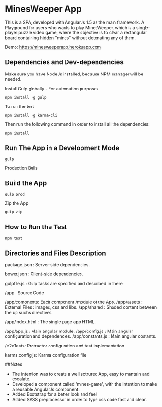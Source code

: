# MinesWeeper App

This is a SPA, developed with AngularJs 1.5 as the main framework.
A Playground for users who wants to play MinesWeeper, which  is a single-player puzzle video game, where the objective is to clear a rectangular board containing hidden "mines" without detonating any of them.

Demo:
https://minesweeperapp.herokuapp.com


## Dependencies and Dev-dependencies

Make sure you have NodeJs installed, because NPM manager will be needed.

Install Gulp globally - For automation purposes
    
`npm install -g gulp`

To run the test

`npm install -g karma-cli`

Then run the following command in order to install all the dependencies:

`npm install`

## Run The App in a Development Mode

`gulp`

Production Buils

## Build the App

`gulp prod`

Zip the App

`gulp zip`

## How to Run the Test

`npm test`

## Directories and Files Description

package.json : Server-side dependencies.

bower.json : Client-side dependencies.

gulpfile.js : Gulp tasks are specified and described in there

/app : Source Code

/app/comonents: Each component /module of the App.
/app/assets : External Files : images, css and libs.
/app/shared : Shaded content between the up suchs directives

/app/index.html : The single page app HTML. 

/app/app.js : Main angular module.
/app/config.js : Main angular configuration and dependencies.
/app/constants.js : Main angular costants.

/e2eTests: Protractor configuration and test implementation

karma.config.js: Karma configuration file

##Notes

- The intention was to create a well sctrured App, easy to mantain and escalate. 
- Developed a component called 'mines-game', with the intention to make a reusable AngularJs component.
- Added Bootstrap for a better look and feel.
- Added SASS preprocessor in order to type css code fast and clean.
